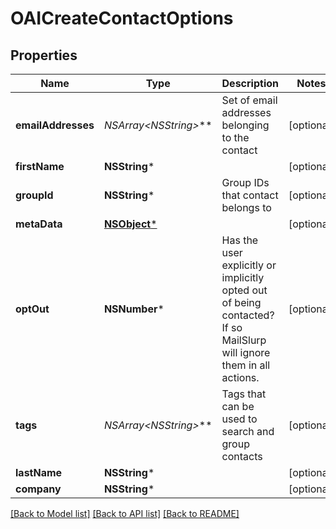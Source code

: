 # OAICreateContactOptions

## Properties
Name | Type | Description | Notes
------------ | ------------- | ------------- | -------------
**emailAddresses** | **NSArray&lt;NSString*&gt;*** | Set of email addresses belonging to the contact | [optional] 
**firstName** | **NSString*** |  | [optional] 
**groupId** | **NSString*** | Group IDs that contact belongs to | [optional] 
**metaData** | [**NSObject***]() |  | [optional] 
**optOut** | **NSNumber*** | Has the user explicitly or implicitly opted out of being contacted? If so MailSlurp will ignore them in all actions. | [optional] 
**tags** | **NSArray&lt;NSString*&gt;*** | Tags that can be used to search and group contacts | [optional] 
**lastName** | **NSString*** |  | [optional] 
**company** | **NSString*** |  | [optional] 

[[Back to Model list]](../README#documentation-for-models) [[Back to API list]](../README#documentation-for-api-endpoints) [[Back to README]](../README)


